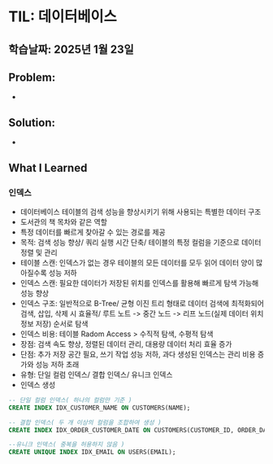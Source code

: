 # TIL: 데이터베이스
## 학습날짜: 2025년 1월 23일

## Problem: 
- 

## Solution:
- 

## What I Learned

### 인덱스
- 데이터베이스 테이블의 검색 성능을 향상시키기 위해 사용되는 특별한 데이터 구조
- 도서관의 책 목차와 같은 역할
- 특정 데이터를 빠르게 찾아갈 수 있는 경로를 제공
- 목적: 검색 성능 향상/ 쿼리 실행 시간 단축/ 테이블의 특정 컬럼을 기준으로 데이터 정렬 및 관리
- 테이블 스캔: 인덱스가 없는 경우 테이블의 모든 데이터를 모두 읽어 데이터 양이 많아질수록 성능 저하
- 인덱스 스캔: 필요한 데이터가 저장된 위치를 인덱스를 활용해 빠르게 탐색 가능해 성능 향상
- 인덱스 구조: 일반적으로 B-Tree/ 균형 이진 트리 형태로 데이터 검색에 최적화되어 검색, 삽입, 삭제 시 효율적/ 루트 노트 -> 중간 노드 -> 리프 노드(실제 데이터 위치 정보 저장) 순서로 탐색
- 인덱스 비용: 테이블 Radom Access > 수직적 탐색, 수평적 탐색
- 장점: 검색 속도 향상, 정렬된 데이터 관리, 대용량 데이터 처리 효율 증가
- 단점: 추가 저장 공간 필요, 쓰기 작업 성능 저하, 과다 생성된 인덱스는 관리 비용 증가와 성능 저하 초래
- 유형: 단일 컬럼 인덱스/ 결합 인덱스/ 유니크 인덱스
- 인덱스 생성
``` SQL
-- 단일 컬럼 인덱스( 하나의 컬럼만 기준 )
CREATE INDEX IDX_CUSTOMER_NAME ON CUSTOMERS(NAME);

-- 결합 인덱스( 두 개 이상의 컬럼을 조합하여 생성 )
CREATE INDEX IDX_ORDER_CUSTOMER_DATE ON CUSTOMERS(CUSTOMER_ID, ORDER_DATE);

--유니크 인덱스( 중복을 허용하지 않음 )
CREATE UNIQUE INDEX IDX_EMAIL ON USERS(EMAIL);
```


